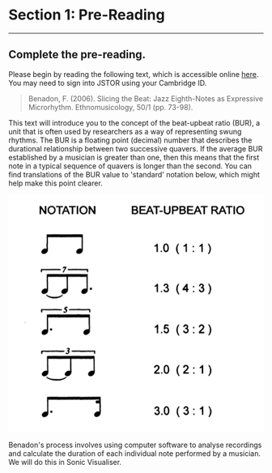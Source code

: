 # Section 1: Pre-Reading
---
## Complete the pre-reading.

Please begin by reading the following text, which is accessible online [here](https://www.jstor.org/stable/20174424). You may need to sign into JSTOR using your Cambridge ID.

> Benadon, F. (2006). Slicing the Beat: Jazz Eighth-Notes as Expressive Microrhythm. Ethnomusicology, 50/1 (pp. 73-98). 

This text will introduce you to the concept of the beat-upbeat ratio (BUR), a unit that is often used by researchers as a way of representing swung rhythms. The BUR is a floating point (decimal) number that describes the durational relationship between two successive quavers. If the average BUR established by a musician is greater than one, then this means that the first note in a typical sequence of quavers is longer than the second. You can find translations of the BUR value to 'standard' notation below, which might help make this point clearer.

![](ex2_burconversion.png)

Benadon's process involves using computer software to analyse recordings and calculate the duration of each individual note performed by a musician. We will do this in Sonic Visualiser.

